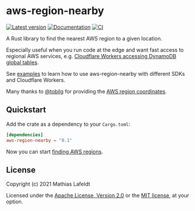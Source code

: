 # aws-region-nearby

[![Latest version](https://img.shields.io/crates/v/aws-region-nearby.svg)](https://crates.io/crates/aws-region-nearby)
[![Documentation](https://docs.rs/aws-region-nearby/badge.svg)](https://docs.rs/aws-region-nearby)
[![CI](https://github.com/mlafeldt/aws-region-nearby/workflows/Rust/badge.svg)](https://github.com/mlafeldt/aws-region-nearby/actions)

A Rust library to find the nearest AWS region to a given location.

Especially useful when you run code at the edge and want fast access to regional AWS services, e.g. [Cloudflare Workers accessing DynamoDB global tables](https://artofserverless.com/aws-region-nearby/).

See [examples](examples) to learn how to use aws-region-nearby with different SDKs and Cloudflare Workers.

Many thanks to [@tobilg](https://gist.github.com/tobilg) for providing the [AWS region coordinates](src/lib.rs).

## Quickstart

Add the crate as a dependency to your `Cargo.toml`:

```toml
[dependencies]
aws-region-nearby = "0.1"
```

Now you can start [finding AWS regions](https://docs.rs/aws-region-nearby).

## License

Copyright (c) 2021 Mathias Lafeldt

Licensed under the [Apache License, Version 2.0](LICENSE-APACHE) or the [MIT license](LICENSE-MIT), at your option.
